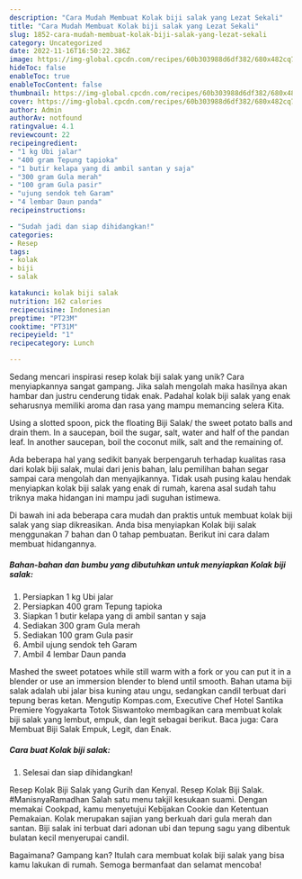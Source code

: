 ```yaml
---
description: "Cara Mudah Membuat Kolak biji salak yang Lezat Sekali"
title: "Cara Mudah Membuat Kolak biji salak yang Lezat Sekali"
slug: 1852-cara-mudah-membuat-kolak-biji-salak-yang-lezat-sekali
category: Uncategorized
date: 2022-11-16T16:50:22.386Z
image: https://img-global.cpcdn.com/recipes/60b303988d6df382/680x482cq70/kolak-biji-salak-foto-resep-utama.jpg
hideToc: false
enableToc: true
enableTocContent: false
thumbnail: https://img-global.cpcdn.com/recipes/60b303988d6df382/680x482cq70/kolak-biji-salak-foto-resep-utama.jpg
cover: https://img-global.cpcdn.com/recipes/60b303988d6df382/680x482cq70/kolak-biji-salak-foto-resep-utama.jpg
author: Admin
authorAv: notfound
ratingvalue: 4.1
reviewcount: 22
recipeingredient:
- "1 kg Ubi jalar"
- "400 gram Tepung tapioka"
- "1 butir kelapa yang di ambil santan y saja"
- "300 gram Gula merah"
- "100 gram Gula pasir"
- "ujung sendok teh Garam"
- "4 lembar Daun panda"
recipeinstructions:

- "Sudah jadi dan siap dihidangkan!"
categories:
- Resep
tags:
- kolak
- biji
- salak

katakunci: kolak biji salak 
nutrition: 162 calories
recipecuisine: Indonesian
preptime: "PT23M"
cooktime: "PT31M"
recipeyield: "1"
recipecategory: Lunch

---
```





Sedang mencari inspirasi resep kolak biji salak yang unik? Cara menyiapkannya sangat gampang. Jika salah mengolah maka hasilnya akan hambar dan justru cenderung tidak enak. Padahal kolak biji salak yang enak seharusnya memiliki aroma dan rasa yang mampu memancing selera Kita.





Using a slotted spoon, pick the floating Biji Salak/ the sweet potato balls and drain them. In a saucepan, boil the sugar, salt, water and half of the pandan leaf. In another saucepan, boil the coconut milk, salt and the remaining of.

Ada beberapa hal yang sedikit banyak berpengaruh terhadap kualitas rasa dari kolak biji salak, mulai dari jenis bahan, lalu pemilihan bahan segar sampai cara mengolah dan menyajikannya. Tidak usah pusing kalau hendak menyiapkan kolak biji salak yang enak di rumah, karena asal sudah tahu triknya maka hidangan ini mampu jadi suguhan istimewa.






Di bawah ini ada beberapa cara mudah dan praktis untuk membuat kolak biji salak yang siap dikreasikan. Anda bisa menyiapkan Kolak biji salak menggunakan 7 bahan dan 0 tahap pembuatan. Berikut ini cara dalam membuat hidangannya.

<!--inarticleads1-->

##### Bahan-bahan dan bumbu yang dibutuhkan untuk menyiapkan Kolak biji salak:

1. Persiapkan 1 kg Ubi jalar
1. Persiapkan 400 gram Tepung tapioka
1. Siapkan 1 butir kelapa yang di ambil santan y saja
1. Sediakan 300 gram Gula merah
1. Sediakan 100 gram Gula pasir
1. Ambil ujung sendok teh Garam
1. Ambil 4 lembar Daun panda


Mashed the sweet potatoes while still warm with a fork or you can put it in a blender or use an immersion blender to blend until smooth. Bahan utama biji salak adalah ubi jalar bisa kuning atau ungu, sedangkan candil terbuat dari tepung beras ketan. Mengutip Kompas.com, Executive Chef Hotel Santika Premiere Yogyakarta Totok Siswantoko membagikan cara membuat kolak biji salak yang lembut, empuk, dan legit sebagai berikut. Baca juga: Cara Membuat Biji Salak Empuk, Legit, dan Enak. 

<!--inarticleads2-->

##### Cara buat Kolak biji salak:


1. Selesai dan siap dihidangkan!

Resep Kolak Biji Salak yang Gurih dan Kenyal. Resep Kolak Biji Salak. #ManisnyaRamadhan Salah satu menu takjil kesukaan suami. Dengan memakai Cookpad, kamu menyetujui Kebijakan Cookie dan Ketentuan Pemakaian. Kolak merupakan sajian yang berkuah dari gula merah dan santan. Biji salak ini terbuat dari adonan ubi dan tepung sagu yang dibentuk bulatan kecil menyerupai candil. 

Bagaimana? Gampang kan? Itulah cara membuat kolak biji salak yang bisa kamu lakukan di rumah. Semoga bermanfaat dan selamat mencoba!

